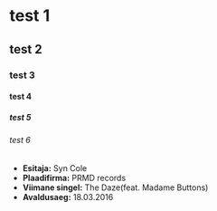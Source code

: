 # test 1  
  
## test 2

### test 3

#### test 4

##### test 5

###### test 6

* **Esitaja:** Syn Cole
* **Plaadifirma:**  PRMD records
* **Viimane singel:** The Daze(feat. Madame Buttons)
* **Avaldusaeg:** 18.03.2016
